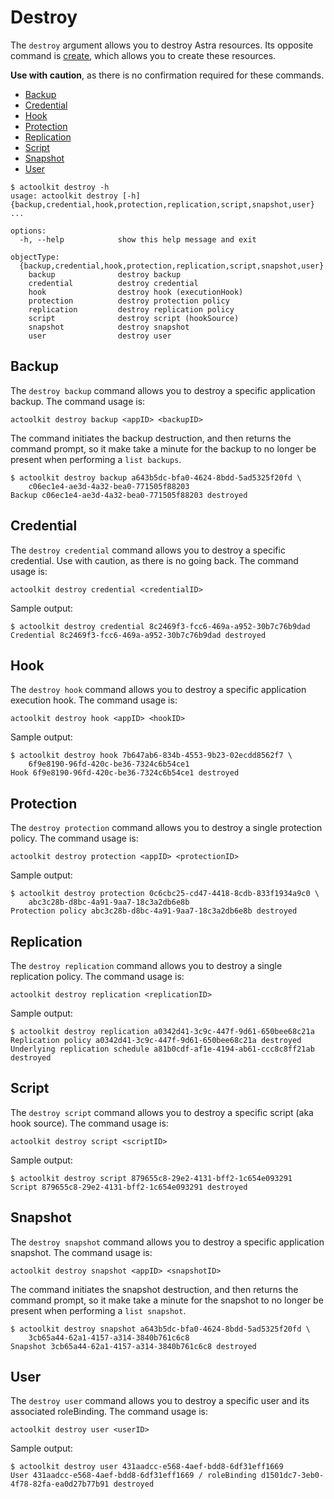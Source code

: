 # Destroy

The `destroy` argument allows you to destroy Astra resources.  Its opposite command is [create](../create/README.md), which allows you to create these resources.

**Use with caution**, as there is no confirmation required for these commands.

* [Backup](#backup)
* [Credential](#credential)
* [Hook](#hook)
* [Protection](#protection)
* [Replication](#replication)
* [Script](#script)
* [Snapshot](#snapshot)
* [User](#user)

```text
$ actoolkit destroy -h
usage: actoolkit destroy [-h] {backup,credential,hook,protection,replication,script,snapshot,user} ...

options:
  -h, --help            show this help message and exit

objectType:
  {backup,credential,hook,protection,replication,script,snapshot,user}
    backup              destroy backup
    credential          destroy credential
    hook                destroy hook (executionHook)
    protection          destroy protection policy
    replication         destroy replication policy
    script              destroy script (hookSource)
    snapshot            destroy snapshot
    user                destroy user
```

## Backup

The `destroy backup` command allows you to destroy a specific application backup.  The command usage is:

```text
actoolkit destroy backup <appID> <backupID>
```

The command initiates the backup destruction, and then returns the command prompt, so it make take a minute for the backup to no longer be present when performing a `list backups`.

```text
$ actoolkit destroy backup a643b5dc-bfa0-4624-8bdd-5ad5325f20fd \
    c06ec1e4-ae3d-4a32-bea0-771505f88203
Backup c06ec1e4-ae3d-4a32-bea0-771505f88203 destroyed
```

## Credential

The `destroy credential` command allows you to destroy a specific credential.  Use with caution, as there is no going back.  The command usage is:

```text
actoolkit destroy credential <credentialID>
```

Sample output:

```text
$ actoolkit destroy credential 8c2469f3-fcc6-469a-a952-30b7c76b9dad
Credential 8c2469f3-fcc6-469a-a952-30b7c76b9dad destroyed
```

## Hook

The `destroy hook` command allows you to destroy a specific application execution hook.  The command usage is:

```text
actoolkit destroy hook <appID> <hookID>
```

Sample output:

```text
$ actoolkit destroy hook 7b647ab6-834b-4553-9b23-02ecdd8562f7 \
    6f9e8190-96fd-420c-be36-7324c6b54ce1
Hook 6f9e8190-96fd-420c-be36-7324c6b54ce1 destroyed
```

## Protection

The `destroy protection` command allows you to destroy a single protection policy.  The command usage is:

```text
actoolkit destroy protection <appID> <protectionID>
```

Sample output:

```text
$ actoolkit destroy protection 0c6cbc25-cd47-4418-8cdb-833f1934a9c0 \
    abc3c28b-d8bc-4a91-9aa7-18c3a2db6e8b
Protection policy abc3c28b-d8bc-4a91-9aa7-18c3a2db6e8b destroyed
```

## Replication

The `destroy replication` command allows you to destroy a single replication policy.  The command usage is:

```text
actoolkit destroy replication <replicationID>
```

Sample output:

```text
$ actoolkit destroy replication a0342d41-3c9c-447f-9d61-650bee68c21a
Replication policy a0342d41-3c9c-447f-9d61-650bee68c21a destroyed
Underlying replication schedule a81b0cdf-af1e-4194-ab61-ccc8c8ff21ab destroyed
```

## Script

The `destroy script` command allows you to destroy a specific script (aka hook source).  The command usage is:

```text
actoolkit destroy script <scriptID>
```

Sample output:

```text
$ actoolkit destroy script 879655c8-29e2-4131-bff2-1c654e093291
Script 879655c8-29e2-4131-bff2-1c654e093291 destroyed
```

## Snapshot

The `destroy snapshot` command allows you to destroy a specific application snapshot.  The command usage is:

```text
actoolkit destroy snapshot <appID> <snapshotID>
```

The command initiates the snapshot destruction, and then returns the command prompt, so it make take a minute for the snapshot to no longer be present when performing a `list snapshot`.

```text
$ actoolkit destroy snapshot a643b5dc-bfa0-4624-8bdd-5ad5325f20fd \
    3cb65a44-62a1-4157-a314-3840b761c6c8
Snapshot 3cb65a44-62a1-4157-a314-3840b761c6c8 destroyed
```

## User

The `destroy user` command allows you to destroy a specific user and its associated roleBinding.  The command usage is:

```text
actoolkit destroy user <userID>
```

Sample output:

```text
$ actoolkit destroy user 431aadcc-e568-4aef-bdd8-6df31eff1669
User 431aadcc-e568-4aef-bdd8-6df31eff1669 / roleBinding d1501dc7-3eb0-4f78-82fa-ea0d27b77b91 destroyed
```
